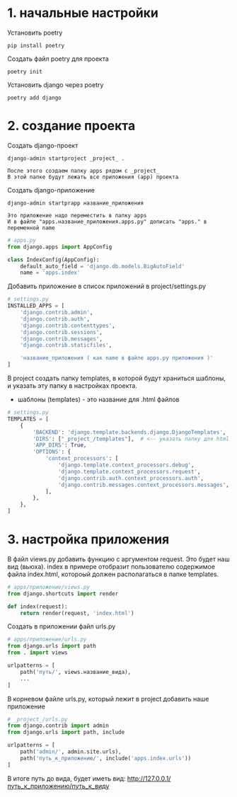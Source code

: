 # 1. начальные настройки

Установить poetry 
```shell
pip install poetry
```

Создать файл poetry для проекта
```shell
poetry init
```

Установить django через poetry
```shell
poetry add django
```

# 2. создание проекта
Создать django-проект
```shell
django-admin startproject _project_ .
```

```text
После этого создаем папку apps рядом с _project_
В этой папке будут лежать все приложения (app) проекта
```

Создать django-приложение
```shell
django-admin startprapp название_приложения
```

```text
Это приложение надо переместить в папку apps
И в файле "apps.название_приложения.apps.py" дописать "apps." в переменной name
```

```python
# apps.py
from django.apps import AppConfig

class IndexConfig(AppConfig):
    default_auto_field = 'django.db.models.BigAutoField'
    name = 'apps.index'
```

Добавить приложение в список приложений в project/settings.py
```python
# settings.py
INSTALLED_APPS = [
    'django.contrib.admin',
    'django.contrib.auth',
    'django.contrib.contenttypes',
    'django.contrib.sessions',
    'django.contrib.messages',
    'django.contrib.staticfiles',

    'название_приложения ( как name в файле apps.py приложения )'
]
```

В project создать папку templates, в которой будут храниться шаблоны, и указать эту папку в настройках проекта.
* шаблоны (templates) - это название для .html файлов

```python
# settings.py
TEMPLATES = [
    {
        'BACKEND': 'django.template.backends.django.DjangoTemplates',
        'DIRS': ["_project_/templates"],  # <-- указать папку для html файлов
        'APP_DIRS': True,
        'OPTIONS': {
            'context_processors': [
                'django.template.context_processors.debug',
                'django.template.context_processors.request',
                'django.contrib.auth.context_processors.auth',
                'django.contrib.messages.context_processors.messages',
            ],
        },
    },
]
```


# 3. настройка приложения

В файл views.py добавить функцию с аргументом request. 
Это будет наш вид (вьюха). index в примере отобразит пользователю содержимое файла index.html, котороый должен располагаться в папке templates.

```python
# apps/приложение/views.py
from django.shortcuts import render

def index(request):
    return render(request, 'index.html')
```

Создать в приложении файл urls.py
```python
# apps/приложение/urls.py
from django.urls import path
from . import views

urlpatterns = [
    path('путь/', views.название_вида),
    ...
]
```

В корневом файле urls.py, который лежит в project добавить наше приложение
```python
# _project_/urls.py
from django.contrib import admin
from django.urls import path, include

urlpatterns = [
    path('admin/', admin.site.urls),
    path('путь_к_приложению/', include('apps.index.urls'))
]
```

В итоге путь до вида, будет иметь вид: http://127.0.0.1/путь_к_приложению/путь_к_виду
